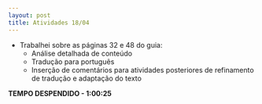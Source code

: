 ```yaml
---
layout: post
title: Atividades 18/04
---
```


- Trabalhei sobre as páginas 32 e 48 do guia:
	- Análise detalhada de conteúdo
	- Tradução para português
	- Inserção de comentários para atividades posteriores de refinamento de tradução e adaptação do texto

**TEMPO DESPENDIDO - 1:00:25**

